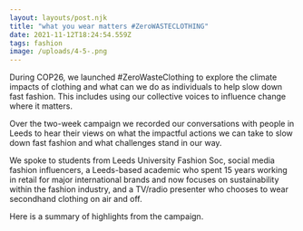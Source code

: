 ```yaml
---
layout: layouts/post.njk
title: "what you wear matters #ZeroWASTECLOTHING"
date: 2021-11-12T18:24:54.559Z
tags: fashion
image: /uploads/4-5-.png
---
```

During COP26, we launched #ZeroWasteClothing to explore the climate impacts of clothing and what can we do as individuals to help slow down fast fashion.   This includes using our collective voices to influence change where it matters.  

Over the two-week campaign we recorded our conversations with people in Leeds to hear their views on what the impactful actions we can take to slow down fast fashion and what challenges stand in our way. 

We spoke to students from Leeds University Fashion Soc, social media fashion influencers, a Leeds-based academic who spent 15 years working in retail for major international brands and now focuses on sustainability within the fashion industry, and a TV/radio presenter who chooses to wear secondhand clothing on air and off. 

Here is a summary of highlights from the campaign.